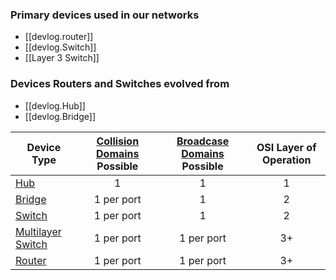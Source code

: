 
### Primary devices used in our networks

- [[devlog.router]]
- [[devlog.Switch]]
- [[Layer 3 Switch]]

### Devices Routers and Switches evolved from

- [[devlog.Hub]]
- [[devlog.Bridge]]

<table>
<thead>
<tr class="header">
<th>Device Type</th>
<th style="text-align: center;"><a href="#Collision%20Domains" class="tc-tiddlylink tc-tiddlylink-resolves">Collision Domains</a> Possible</th>
<th style="text-align: center;"><a href="#Broadcase%20Domains" class="tc-tiddlylink tc-tiddlylink-missing">Broadcase Domains</a> Possible</th>
<th style="text-align: center;">OSI Layer of Operation</th>
</tr>
</thead>
<tbody>
<tr class="odd">
<td><a href="#Hub" class="tc-tiddlylink tc-tiddlylink-resolves">Hub</a></td>
<td style="text-align: center;">1</td>
<td style="text-align: center;">1</td>
<td style="text-align: center;">1</td>
</tr>
<tr class="even">
<td><a href="#Bridge" class="tc-tiddlylink tc-tiddlylink-resolves">Bridge</a></td>
<td style="text-align: center;">1 per port</td>
<td style="text-align: center;">1</td>
<td style="text-align: center;">2</td>
</tr>
<tr class="odd">
<td><a href="#Switch" class="tc-tiddlylink tc-tiddlylink-resolves">Switch</a></td>
<td style="text-align: center;">1 per port</td>
<td style="text-align: center;">1</td>
<td style="text-align: center;">2</td>
</tr>
<tr class="even">
<td><a href="#Multilayer%20Switch" class="tc-tiddlylink tc-tiddlylink-missing">Multilayer Switch</a></td>
<td style="text-align: center;">1 per port</td>
<td style="text-align: center;">1 per port</td>
<td style="text-align: center;">3+</td>
</tr>
<tr class="odd">
<td><a href="#Router" class="tc-tiddlylink tc-tiddlylink-missing">Router</a></td>
<td style="text-align: center;">1 per port</td>
<td style="text-align: center;">1 per port</td>
<td style="text-align: center;">3+</td>
</tr>
</tbody>
</table>
